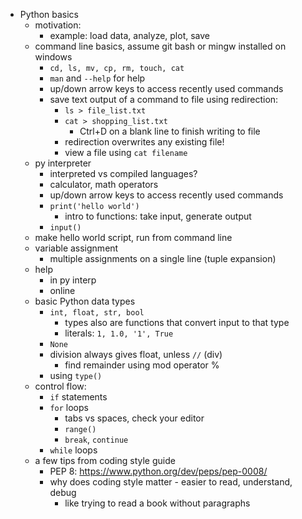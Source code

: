 - Python basics
    - motivation:
        - example: load data, analyze, plot, save
    - command line basics, assume git bash or mingw installed on windows
        - `cd, ls, mv, cp, rm, touch, cat`
        - `man` and `--help` for help
        - up/down arrow keys to access recently used commands
        - save text output of a command to file using redirection:
            - `ls > file_list.txt`
            - `cat > shopping_list.txt`
                - Ctrl+D on a blank line to finish writing to file
            - redirection overwrites any existing file!
            - view a file using `cat filename`
    - py interpreter
        - interpreted vs compiled languages?
        - calculator, math operators
        - up/down arrow keys to access recently used commands
        - `print('hello world')`
            - intro to functions: take input, generate output
        - `input()`
    - make hello world script, run from command line
    - variable assignment
        - multiple assignments on a single line (tuple expansion)
    - help
        - in py interp
        - online
    - basic Python data types
        - `int, float, str, bool`
            - types also are functions that convert input to that type
            - literals: `1, 1.0, '1', True`
        - `None`
        - division always gives float, unless `//` (div)
            - find remainder using mod operator %
        - using `type()`
    - control flow:
        - `if` statements
        - `for` loops
            - tabs vs spaces, check your editor
            - `range()`
            - `break`, `continue`
        - `while` loops
    - a few tips from coding style guide
        - PEP 8: https://www.python.org/dev/peps/pep-0008/
        - why does coding style matter - easier to read, understand, debug
            - like trying to read a book without paragraphs

